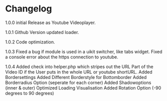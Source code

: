 # Changelog

1.0.0       initial Release as Youtube Videoplayer.

1.0.1       Github Version updated loader.

1.0.2       Code optimization.

1.0.3       Fixed a bug if module is used in a uikit switcher, like tabs widget.
            Fixed a console error about the https connection to youtube.
          
1.0.4       Added check into helper.php which stripes out the URL Part of the
            Video ID if the User puts in the whole URL or youtube shortURL.
            Added Bordersettings
            Added Different Borderstyle for Bottomborder
            Added Borderradius Option (seperate for each corner)
            Added Shadowoptions (inner & outer)
            Optimized Loading Visualisation
            Added Rotation Option (-90 degrees to 90 degrees)
            
